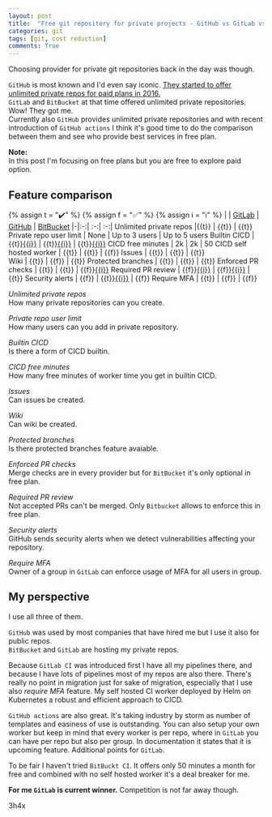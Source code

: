 ```yaml
---
layout: post
title:  "Free git repository for private projects - GitHub vs GitLab vs BitBucket"
categories: git
tags: [git, cost reduction]
comments: True
---
```


Choosing provider for private git repositories back in the day was though. 

`GitHub` is most known and I'd even say iconic. [They started to offer unlimited private repos for paid plans 
in 2016.](https://github.blog/2016-05-11-introducing-unlimited-private-repositories/)  
`GitLab` and `BitBucket`  at that time offered unlimited private repositories. Wow! They got me.  
Currently also `GitHub` provides unlimited private repositories and with recent introduction of `GitHub actions` I think 
it's good time to do the comparison between them and see who provide best services in free plan.

**Note:**  
In this post I'm focusing on free plans but you are free to explore paid option.

<!-- readmore -->

## Feature comparison

{% assign t = ":heavy_check_mark:" %}
{% assign f = ":white_check_mark:" %}
{% assign i = ":information_source:" %}
| | [GitLab](https://about.gitlab.com/pricing/gitlab-com/feature-comparison/) | [GitHub](https://github.com/pricing#feature-comparison) | [BitBucket](https://bitbucket.org/product/pricing)
|-|:-:| :-:| :-:|
Unlimited private repos |{{t}} | {{t}} | {{t}}
Private repo user limit | None | Up to 3 users | Up to 5 users
Builtin CICD | {{t}}[{{i}}](https://docs.gitlab.com/ee/ci/) | {{t}}[{{i}}](https://help.github.com/en/actions) | {{t}}[{{i}}](https://confluence.atlassian.com/bitbucket/build-test-and-deploy-with-pipelines-792496469.html)
CICD free minutes | 2k | 2k | 50
CICD self hosted worker | {{t}} | {{t}} | {{f}}
Issues | {{t}} | {{t}} | {{t}}   
Wiki | {{t}} | {{f}} | {{t}}
Protected branches | {{t}} | {{t}} | {{t}}
Enforced PR checks | {{t}} | {{t}} | {{f}}[{{i}}](https://confluence.atlassian.com/bitbucket/suggest-or-require-checks-before-a-merge-856691474.html)
Required PR review | {{f}}[{{i}}](https://docs.gitlab.com/ee/user/project/merge_requests/merge_request_approvals.html) | {{f}}[{{i}}](https://help.github.com/en/github/administering-a-repository/about-required-reviews-for-pull-requests) | {{t}}
Security alerts | {{f}} | {{t}}[{{i}}](https://help.github.com/en/github/managing-security-vulnerabilities/about-security-alerts-for-vulnerable-dependencies) | {{f}}
Require MFA | {{t}} | {{f}} | {{f}}

_Unlimited private repos_  
How many private repositories can you create.

_Private repo user limit_  
How many users can you add in private repository.

_Builtin CICD_  
Is there a form of CICD builtin.

_CICD free minutes_  
How many free minutes of worker time you get in builtin CICD.

_Issues_  
Can issues be created.

_Wiki_  
Can wiki be created.

_Protected branches_  
Is there protected branches feature avaiable.

_Enforced PR checks_  
Merge checks are in every provider but for `BitBucket` it's only optional in free plan.

_Required PR review_  
Not accepted PRs can't be merged. Only `Bitbucket` allows to enforce this in free plan. 

_Security alerts_  
GitHub sends security alerts when we detect vulnerabilities affecting your repository.

_Require MFA_  
Owner of a group in `GitLab` can enforce usage of MFA for all users in group.


## My perspective

I use all three of them.  

`GitHub` was used by most companies that have hired me but I use it also for public repos.  
`BitBucket` and `GitLab` are hosting my private repos.  

Because `GitLab CI` was introduced first I have all my pipelines
there, and because I have lots of pipelines most of my repos are also there. There's really no point in 
migration just for sake of migration, especially that I use also _require MFA_ feature.
My self hosted CI worker deployed by Helm on Kubernetes a robust and efficient approach to CICD.
 
`GitHub actions` are also great. It's taking industry by storm as number of templates and easiness of use is outstanding.
You can also setup your own worker but keep in mind that every worker is per repo, where in `GitLab` you can have
per repo but also per group. In documentation it states that it is upcoming feature. Additional points for `GitLab`.

To be fair I haven't tried `BitBuckt CI`. It offers only 50 minutes a month for free and combined with no self hosted
worker it's a deal breaker for me.

**For me `GitLab` is current winner.** Competition is not far away though. 

3h4x
